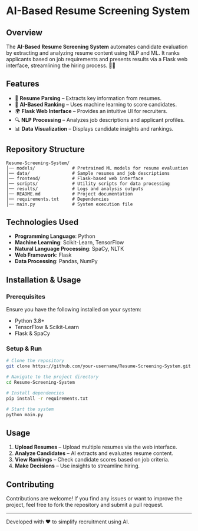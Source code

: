# AI-Based Resume Screening System

## Overview
The **AI-Based Resume Screening System** automates candidate evaluation by extracting and analyzing resume content using NLP and ML. It ranks applicants based on job requirements and presents results via a Flask web interface, streamlining the hiring process. 📄🤖

## Features
- 📝 **Resume Parsing** – Extracts key information from resumes.
- 🤖 **AI-Based Ranking** – Uses machine learning to score candidates.
- 🌍 **Flask Web Interface** – Provides an intuitive UI for recruiters.
- 🔍 **NLP Processing** – Analyzes job descriptions and applicant profiles.
- 📊 **Data Visualization** – Displays candidate insights and rankings.

## Repository Structure
```
Resume-Screening-System/
│── models/              # Pretrained ML models for resume evaluation
│── data/                # Sample resumes and job descriptions
│── frontend/            # Flask-based web interface
│── scripts/             # Utility scripts for data processing
│── results/             # Logs and analysis outputs
│── README.md            # Project documentation
│── requirements.txt     # Dependencies
│── main.py              # System execution file
```

## Technologies Used
- **Programming Language**: Python
- **Machine Learning**: Scikit-Learn, TensorFlow
- **Natural Language Processing**: SpaCy, NLTK
- **Web Framework**: Flask
- **Data Processing**: Pandas, NumPy

## Installation & Usage
### Prerequisites
Ensure you have the following installed on your system:
- Python 3.8+
- TensorFlow & Scikit-Learn
- Flask & SpaCy

### Setup & Run
```bash
# Clone the repository
git clone https://github.com/your-username/Resume-Screening-System.git

# Navigate to the project directory
cd Resume-Screening-System

# Install dependencies
pip install -r requirements.txt

# Start the system
python main.py
```

## Usage
1. **Upload Resumes** – Upload multiple resumes via the web interface.
2. **Analyze Candidates** – AI extracts and evaluates resume content.
3. **View Rankings** – Check candidate scores based on job criteria.
4. **Make Decisions** – Use insights to streamline hiring.

## Contributing
Contributions are welcome! If you find any issues or want to improve the project, feel free to fork the repository and submit a pull request.

---
Developed with ❤️ to simplify recruitment using AI.
